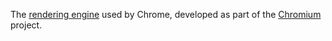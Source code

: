 The [rendering engine](https://en.wikipedia.org/wiki/Browser_engine) used by
Chrome, developed as part of the [Chromium](#chromium) project.